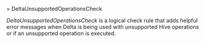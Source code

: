 = DeltaUnsupportedOperationsCheck

*DeltaUnsupportedOperationsCheck* is a logical check rule that adds helpful error messages when Delta is being used with unsupported Hive operations or if an unsupported operation is executed.
